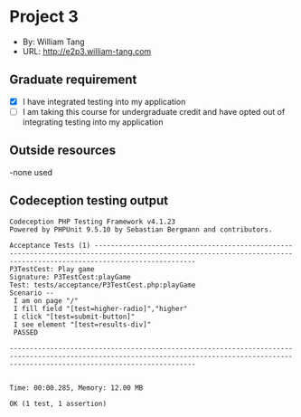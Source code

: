 # Project 3
+ By: William Tang
+ URL: <http://e2p3.william-tang.com>

## Graduate requirement
+ [x] I have integrated testing into my application
+ [ ] I am taking this course for undergraduate credit and have opted out of integrating testing into my application

## Outside resources
-none used

## Codeception testing output
```
Codeception PHP Testing Framework v4.1.23
Powered by PHPUnit 9.5.10 by Sebastian Bergmann and contributors.

Acceptance Tests (1) ---------------------------------------------------------------------------------------------------------------------------------------------------------------------
P3TestCest: Play game
Signature: P3TestCest:playGame
Test: tests/acceptance/P3TestCest.php:playGame
Scenario --
 I am on page "/"
 I fill field "[test=higher-radio]","higher"
 I click "[test=submit-button]"
 I see element "[test=results-div]"
 PASSED 

------------------------------------------------------------------------------------------------------------------------------------------------------------------------------------------


Time: 00:00.285, Memory: 12.00 MB

OK (1 test, 1 assertion)
```